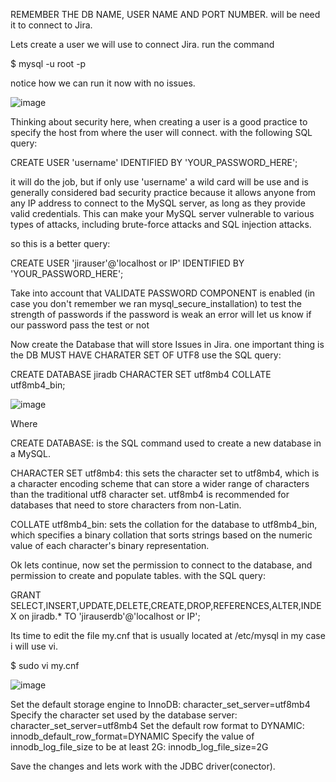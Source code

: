 REMEMBER THE DB NAME, USER NAME AND PORT NUMBER. will be need it to connect to Jira.

Lets create a user we will use to connect Jira. run the command

$ mysql -u root -p

notice how we can run it now with no issues.

![image](https://user-images.githubusercontent.com/45543969/221036704-0e632aee-ef28-4f0d-a802-40413b2db92d.png)

Thinking about security here, when creating a user is a good practice to specify the host from where the user will connect.
with the following SQL query:

CREATE USER 'username' IDENTIFIED BY 'YOUR_PASSWORD_HERE'; 

it will do the job, but if only use 'username' a wild card will be use and is generally considered bad security practice
because it allows anyone from any IP address to connect to the MySQL server, as long as they provide valid credentials.
This can make your MySQL server vulnerable to various types of attacks, including brute-force attacks and SQL injection attacks.

so this is a better query:

CREATE USER 'jirauser'@'localhost or IP' IDENTIFIED BY 'YOUR_PASSWORD_HERE';

Take into account that VALIDATE PASSWORD COMPONENT is enabled (in case you don't remember we ran mysql_secure_installation)
to test the strength of passwords if the password is weak an error will let us know if our password pass the test or not


Now create the Database that will store Issues in Jira. one important thing is
the DB MUST HAVE CHARATER SET OF UTF8 use the SQL query:

CREATE DATABASE jiradb CHARACTER SET utf8mb4 COLLATE utf8mb4_bin;

![image](https://user-images.githubusercontent.com/45543969/221289150-88350d5e-60e4-4892-a5b0-a8df8dc002ab.png)


Where 

CREATE DATABASE: is the SQL command used to create a new database in a MySQL.

CHARACTER SET utf8mb4: this sets the character set to utf8mb4, which is a character encoding scheme that can store
              a wider range of characters than the traditional utf8 character set. utf8mb4 is recommended for databases
              that need to store characters from non-Latin.
              
COLLATE utf8mb4_bin: sets the collation for the database to utf8mb4_bin, which specifies a binary collation that sorts 
        strings based on the numeric value of each character's binary representation.


Ok lets continue, now set the permission to connect to the database, and permission to create and populate tables.
with the SQL query:

GRANT SELECT,INSERT,UPDATE,DELETE,CREATE,DROP,REFERENCES,ALTER,INDEX on jiradb.* TO 'jirauserdb'@'localhost or IP';

Its time to edit the file my.cnf that is usually located at /etc/mysql in my case i will use vi.

$ sudo vi my.cnf

![image](https://user-images.githubusercontent.com/45543969/221380948-668e6114-8add-4f5d-b3ae-f4bf85e9a30d.png)

Set the default storage engine to InnoDB: character_set_server=utf8mb4
Specify the character set used by the database server: character_set_server=utf8mb4
Set the default row format to DYNAMIC: innodb_default_row_format=DYNAMIC
Specify the value of innodb_log_file_size to be at least 2G: innodb_log_file_size=2G

Save the changes and lets work with the JDBC driver(conector).




